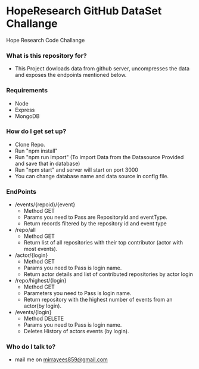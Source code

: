 # HopeResearch GitHub DataSet Challange

Hope Research Code Challange
   
### What is this repository for? ###

* This Project dowloads data from github server, uncompresses the data and exposes the endpoints mentioned below.


### Requirements ###

 * Node
 * Express
 * MongoDB
 
### How do I get set up? ###

* Clone Repo.
* Run "npm install" 
* Run "npm run import" (To import Data from the Datasource Provided and save that in database)
* Run "npm start" and server will start on port 3000
* You can change database name and data source in config file.


      
### EndPoints
  *   /events/{repoid}/{event}
      * Method GET
      * Params you need to Pass are RepositoryId and eventType.
      * Return records filtered by the repository id and event type 
  *   /repo/all
      * Method GET
      * Return list of all repositories with their top contributor (actor with most events).
  *   /actor/{login}
      * Method GET 
      * Params you need to Pass is login name.
      * Return actor details and list of contributed repositories by actor login
  *   /repo/highest/{login}
      * Method GET 
      * Parameters you need to Pass is login name.
      * Return repository with the highest number of events from an actor(by login).
  *   /events/{login}
      * Method DELETE 
      * Params you need to Pass is login name.
      * Deletes History of actors events (by login).   


### Who do I talk to? ###

* mail me on mirrayees859@gmail.com

